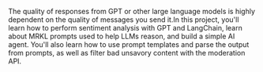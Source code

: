 The quality of responses from GPT or other large language models is highly dependent on the quality of messages you send it.In this project, you'll learn how to perform sentiment analysis with GPT and LangChain, learn about MRKL prompts used to help LLMs reason, and build a simple AI agent. You'll also learn how to use prompt templates and parse the output from prompts, as well as filter bad unsavory content with the moderation API.
